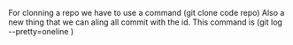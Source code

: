 For clonning a repo we have to use a command (git clone code repo)
Also a new thing that we can aling all commit with the id. This command is (git log --pretty=oneline
)